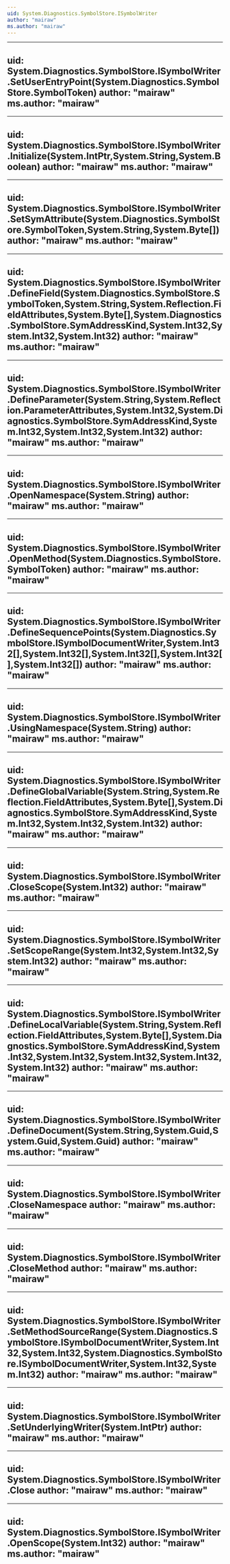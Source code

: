 ```yaml
---
uid: System.Diagnostics.SymbolStore.ISymbolWriter
author: "mairaw"
ms.author: "mairaw"
---
```


---
uid: System.Diagnostics.SymbolStore.ISymbolWriter.SetUserEntryPoint(System.Diagnostics.SymbolStore.SymbolToken)
author: "mairaw"
ms.author: "mairaw"
---

---
uid: System.Diagnostics.SymbolStore.ISymbolWriter.Initialize(System.IntPtr,System.String,System.Boolean)
author: "mairaw"
ms.author: "mairaw"
---

---
uid: System.Diagnostics.SymbolStore.ISymbolWriter.SetSymAttribute(System.Diagnostics.SymbolStore.SymbolToken,System.String,System.Byte[])
author: "mairaw"
ms.author: "mairaw"
---

---
uid: System.Diagnostics.SymbolStore.ISymbolWriter.DefineField(System.Diagnostics.SymbolStore.SymbolToken,System.String,System.Reflection.FieldAttributes,System.Byte[],System.Diagnostics.SymbolStore.SymAddressKind,System.Int32,System.Int32,System.Int32)
author: "mairaw"
ms.author: "mairaw"
---

---
uid: System.Diagnostics.SymbolStore.ISymbolWriter.DefineParameter(System.String,System.Reflection.ParameterAttributes,System.Int32,System.Diagnostics.SymbolStore.SymAddressKind,System.Int32,System.Int32,System.Int32)
author: "mairaw"
ms.author: "mairaw"
---

---
uid: System.Diagnostics.SymbolStore.ISymbolWriter.OpenNamespace(System.String)
author: "mairaw"
ms.author: "mairaw"
---

---
uid: System.Diagnostics.SymbolStore.ISymbolWriter.OpenMethod(System.Diagnostics.SymbolStore.SymbolToken)
author: "mairaw"
ms.author: "mairaw"
---

---
uid: System.Diagnostics.SymbolStore.ISymbolWriter.DefineSequencePoints(System.Diagnostics.SymbolStore.ISymbolDocumentWriter,System.Int32[],System.Int32[],System.Int32[],System.Int32[],System.Int32[])
author: "mairaw"
ms.author: "mairaw"
---

---
uid: System.Diagnostics.SymbolStore.ISymbolWriter.UsingNamespace(System.String)
author: "mairaw"
ms.author: "mairaw"
---

---
uid: System.Diagnostics.SymbolStore.ISymbolWriter.DefineGlobalVariable(System.String,System.Reflection.FieldAttributes,System.Byte[],System.Diagnostics.SymbolStore.SymAddressKind,System.Int32,System.Int32,System.Int32)
author: "mairaw"
ms.author: "mairaw"
---

---
uid: System.Diagnostics.SymbolStore.ISymbolWriter.CloseScope(System.Int32)
author: "mairaw"
ms.author: "mairaw"
---

---
uid: System.Diagnostics.SymbolStore.ISymbolWriter.SetScopeRange(System.Int32,System.Int32,System.Int32)
author: "mairaw"
ms.author: "mairaw"
---

---
uid: System.Diagnostics.SymbolStore.ISymbolWriter.DefineLocalVariable(System.String,System.Reflection.FieldAttributes,System.Byte[],System.Diagnostics.SymbolStore.SymAddressKind,System.Int32,System.Int32,System.Int32,System.Int32,System.Int32)
author: "mairaw"
ms.author: "mairaw"
---

---
uid: System.Diagnostics.SymbolStore.ISymbolWriter.DefineDocument(System.String,System.Guid,System.Guid,System.Guid)
author: "mairaw"
ms.author: "mairaw"
---

---
uid: System.Diagnostics.SymbolStore.ISymbolWriter.CloseNamespace
author: "mairaw"
ms.author: "mairaw"
---

---
uid: System.Diagnostics.SymbolStore.ISymbolWriter.CloseMethod
author: "mairaw"
ms.author: "mairaw"
---

---
uid: System.Diagnostics.SymbolStore.ISymbolWriter.SetMethodSourceRange(System.Diagnostics.SymbolStore.ISymbolDocumentWriter,System.Int32,System.Int32,System.Diagnostics.SymbolStore.ISymbolDocumentWriter,System.Int32,System.Int32)
author: "mairaw"
ms.author: "mairaw"
---

---
uid: System.Diagnostics.SymbolStore.ISymbolWriter.SetUnderlyingWriter(System.IntPtr)
author: "mairaw"
ms.author: "mairaw"
---

---
uid: System.Diagnostics.SymbolStore.ISymbolWriter.Close
author: "mairaw"
ms.author: "mairaw"
---

---
uid: System.Diagnostics.SymbolStore.ISymbolWriter.OpenScope(System.Int32)
author: "mairaw"
ms.author: "mairaw"
---

